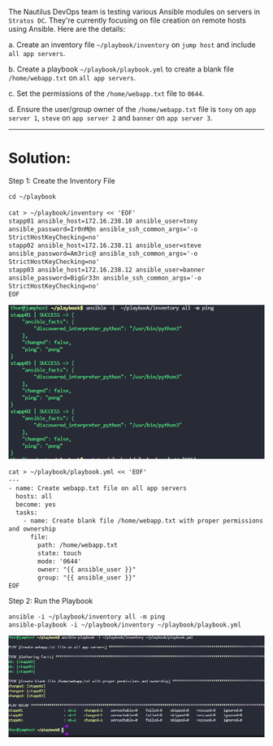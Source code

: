 The Nautilus DevOps team is testing various Ansible modules on servers in `Stratos DC`. They're currently focusing on file creation on remote hosts using Ansible. Here are the details:

a. Create an inventory file `~/playbook/inventory` on `jump host` and include `all app servers`.

b. Create a playbook `~/playbook/playbook.yml` to create a blank file `/home/webapp.txt` on `all app servers`.

c. Set the permissions of the `/home/webapp.txt` file to `0644`.

d. Ensure the user/group owner of the `/home/webapp.txt` file is `tony` on `app server 1`, `steve` on `app server 2` and `banner` on `app server 3`.

---

# Solution:

Step 1: Create the Inventory File

```
cd ~/playbook

cat > ~/playbook/inventory << 'EOF'
stapp01 ansible_host=172.16.238.10 ansible_user=tony ansible_password=Ir0nM@n ansible_ssh_common_args='-o StrictHostKeyChecking=no'
stapp02 ansible_host=172.16.238.11 ansible_user=steve ansible_password=Am3ric@ ansible_ssh_common_args='-o StrictHostKeyChecking=no'
stapp03 ansible_host=172.16.238.12 ansible_user=banner ansible_password=BigGr33n ansible_ssh_common_args='-o StrictHostKeyChecking=no'
EOF
```

![alt text](image-1.png)

```
cat > ~/playbook/playbook.yml << 'EOF'
---
- name: Create webapp.txt file on all app servers
  hosts: all
  become: yes
  tasks:
    - name: Create blank file /home/webapp.txt with proper permissions and ownership
      file:
        path: /home/webapp.txt
        state: touch
        mode: '0644'
        owner: "{{ ansible_user }}"
        group: "{{ ansible_user }}"
EOF
```
Step 2: Run the Playbook

```
ansible -i ~/playbook/inventory all -m ping
ansible-playbook -i ~/playbook/inventory ~/playbook/playbook.yml
```
![alt text](image.png)